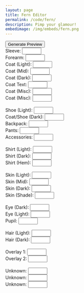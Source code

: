 ```yaml
---
layout: page
title: Fern Editor
permalink: /code/fern/
description: Pimp your glamour!
embedimage: /img/embeds/fern.png
---
```


<!-- HTML -->
<script src="/scripts/jscolor.js"></script>

<input type="button" onclick="render()" value="Generate Preview">
<div class="row">
  <div class="imgColumn"><canvas id="canvas" width="435" height="320"></canvas><canvas id="expt_canvas" width="87" height="64"></canvas></div>
  <div class="buttonsColumn">
  	<div id="buttons-div">
  		Sleeve: <input type="text" id="color0" style="width: 60px;" data-jscolor="{}" onChange="render();"><br/>
  		Forearm: <input type="text" id="color1" style="width: 60px;" data-jscolor="{}" onChange="render();"><br/>
  		Coat (Light): <input type="text" id="color2" style="width: 60px;" data-jscolor="{}" onChange="render();"><br/>
  		Coat (Mid): <input type="text" id="color3" style="width: 60px;" data-jscolor="{}" onChange="render();"><br/>
  		Coat (Dark): <input type="text" id="color4" style="width: 60px;" data-jscolor="{}" onChange="render();"><br/>
  		Coat Text: <input type="text" id="color5" style="width: 60px;" data-jscolor="{}" onChange="render();"><br/>
  		Coat (Misc): <input type="text" id="color13" style="width: 60px;" data-jscolor="{}" onChange="render();"><br/>
  		Coat (Misc): <input type="text" id="color23" style="width: 60px;" data-jscolor="{}" onChange="render();"><br/>
  		<br/>
  		Shoe (Light): <input type="text" id="color7" style="width: 60px;" data-jscolor="{}" onChange="render();"><br/>
  		Coat/Shoe (Dark): <input type="text" id="color22" style="width: 60px;" data-jscolor="{}" onChange="render();"><br/>
  		Backpack: <input type="text" id="color18" style="width: 60px;" data-jscolor="{}" onChange="render();"><br/>
  		Pants: <input type="text" id="color6" style="width: 60px;" data-jscolor="{}" onChange="render();"><br/>
  		Accessories: <input type="text" id="color11" style="width: 60px;" data-jscolor="{}" onChange="render();"><br/>
  		<br/>
  		Shirt (Light): <input type="text" id="color9" style="width: 60px;" data-jscolor="{}" onChange="render();"><br/>
  		Shirt (Dark): <input type="text" id="color19" style="width: 60px;" data-jscolor="{}" onChange="render();"><br/>
  		Shirt (Hem): <input type="text" id="color21" style="width: 60px;" data-jscolor="{}" onChange="render();"><br/>
  		<br/>
  		Skin (Light): <input type="text" id="color12" style="width: 60px;" data-jscolor="{}" onChange="render();"><br/>
  		Skin (Mid): <input type="text" id="color24" style="width: 60px;" data-jscolor="{}" onChange="render();"><br/>
  		Skin (Dark): <input type="text" id="color25" style="width: 60px;" data-jscolor="{}" onChange="render();"><br/>
  		Skin (Shade): <input type="text" id="color26" style="width: 60px;" data-jscolor="{}" onChange="render();"><br/>
  		<br/>
  		Eye (Dark): <input type="text" id="color14" style="width: 60px;" data-jscolor="{}" onChange="render();"><br/>
  		Eye (Light): <input type="text" id="color15" style="width: 60px;" data-jscolor="{}" onChange="render();"><br/>
  		Pupil: <input type="text" id="color16" style="width: 60px;" data-jscolor="{}" onChange="render();"><br/>
  		<br/>
  		Hair (Light): <input type="text" id="color10" style="width: 60px;" data-jscolor="{}" onChange="render();"><br/>
  		Hair (Dark): <input type="text" id="color27" style="width: 60px;" data-jscolor="{}" onChange="render();"><br/>
  		<br/>
  		Overlay 1: <input type="text" id="color28" style="width: 60px;" data-jscolor="{}" onChange="render();"><br/>
  		Overlay 2: <input type="text" id="color29" style="width: 60px;" data-jscolor="{}" onChange="render();"><br/>
  		<br/>
  		Unknown: <input type="text" id="color8" style="width: 60px;" data-jscolor="{}" onChange="render();"><br/>
  		Unknown: <input type="text" id="color17" style="width: 60px;" data-jscolor="{}" onChange="render();"><br/>
  		Unknown: <input type="text" id="color20" style="width: 60px;" data-jscolor="{}" onChange="render();"><br/>
  	</div>
  </div>
</div> 
<canvas id="buffer" class="debug" width="435" height="320"></canvas>
<canvas id="expt_buffer" class="debug" width="435" height="320"></canvas>

<script>
	const MASKS = ["https://github.com/Blizihguh/blizihguh.github.io/raw/master/img/fern/fern_mask_00.png",
				   "https://github.com/Blizihguh/blizihguh.github.io/raw/master/img/fern/fern_mask_01.png",
				   "https://github.com/Blizihguh/blizihguh.github.io/raw/master/img/fern/fern_mask_02.png",
				   "https://github.com/Blizihguh/blizihguh.github.io/raw/master/img/fern/fern_mask_03.png",
				   "https://github.com/Blizihguh/blizihguh.github.io/raw/master/img/fern/fern_mask_04.png",
				   "https://github.com/Blizihguh/blizihguh.github.io/raw/master/img/fern/fern_mask_05.png",
				   "https://github.com/Blizihguh/blizihguh.github.io/raw/master/img/fern/fern_mask_06.png",
				   "https://github.com/Blizihguh/blizihguh.github.io/raw/master/img/fern/fern_mask_07.png",
				   "https://github.com/Blizihguh/blizihguh.github.io/raw/master/img/fern/fern_mask_08.png",
				   "https://github.com/Blizihguh/blizihguh.github.io/raw/master/img/fern/fern_mask_09.png",
				   "https://github.com/Blizihguh/blizihguh.github.io/raw/master/img/fern/fern_mask_10.png",
				   "https://github.com/Blizihguh/blizihguh.github.io/raw/master/img/fern/fern_mask_11.png",
				   "https://github.com/Blizihguh/blizihguh.github.io/raw/master/img/fern/fern_mask_12.png",
				   "https://github.com/Blizihguh/blizihguh.github.io/raw/master/img/fern/fern_mask_13.png",
				   "https://github.com/Blizihguh/blizihguh.github.io/raw/master/img/fern/fern_mask_14.png",
				   "https://github.com/Blizihguh/blizihguh.github.io/raw/master/img/fern/fern_mask_15.png",
				   "https://github.com/Blizihguh/blizihguh.github.io/raw/master/img/fern/fern_mask_16.png",
				   "https://github.com/Blizihguh/blizihguh.github.io/raw/master/img/fern/fern_mask_17.png",
				   "https://github.com/Blizihguh/blizihguh.github.io/raw/master/img/fern/fern_mask_18.png",
				   "https://github.com/Blizihguh/blizihguh.github.io/raw/master/img/fern/fern_mask_19.png",
				   "https://github.com/Blizihguh/blizihguh.github.io/raw/master/img/fern/fern_mask_20.png",
				   "https://github.com/Blizihguh/blizihguh.github.io/raw/master/img/fern/fern_mask_21.png",
				   "https://github.com/Blizihguh/blizihguh.github.io/raw/master/img/fern/fern_mask_22.png",
				   "https://github.com/Blizihguh/blizihguh.github.io/raw/master/img/fern/fern_mask_23.png",
				   "https://github.com/Blizihguh/blizihguh.github.io/raw/master/img/fern/fern_mask_24.png",
				   "https://github.com/Blizihguh/blizihguh.github.io/raw/master/img/fern/fern_mask_25.png",
				   "https://github.com/Blizihguh/blizihguh.github.io/raw/master/img/fern/fern_mask_26.png",
				   "https://github.com/Blizihguh/blizihguh.github.io/raw/master/img/fern/fern_mask_27.png",
				   "https://github.com/Blizihguh/blizihguh.github.io/raw/master/img/fern/fern_mask_28.png",
				   "https://github.com/Blizihguh/blizihguh.github.io/raw/master/img/fern/fern_mask_29.png",
				   "https://github.com/Blizihguh/blizihguh.github.io/raw/master/img/fern/fern_mask_30.png"];

	const MASKS_EXPORTABLE = ["https://github.com/Blizihguh/blizihguh.github.io/raw/master/img/fern/small/fern_mask_00.png",
				   "https://github.com/Blizihguh/blizihguh.github.io/raw/master/img/fern/small/fern_mask_01.png",
				   "https://github.com/Blizihguh/blizihguh.github.io/raw/master/img/fern/small/fern_mask_02.png",
				   "https://github.com/Blizihguh/blizihguh.github.io/raw/master/img/fern/small/fern_mask_03.png",
				   "https://github.com/Blizihguh/blizihguh.github.io/raw/master/img/fern/small/fern_mask_04.png",
				   "https://github.com/Blizihguh/blizihguh.github.io/raw/master/img/fern/small/fern_mask_05.png",
				   "https://github.com/Blizihguh/blizihguh.github.io/raw/master/img/fern/small/fern_mask_06.png",
				   "https://github.com/Blizihguh/blizihguh.github.io/raw/master/img/fern/small/fern_mask_07.png",
				   "https://github.com/Blizihguh/blizihguh.github.io/raw/master/img/fern/small/fern_mask_08.png",
				   "https://github.com/Blizihguh/blizihguh.github.io/raw/master/img/fern/small/fern_mask_09.png",
				   "https://github.com/Blizihguh/blizihguh.github.io/raw/master/img/fern/small/fern_mask_10.png",
				   "https://github.com/Blizihguh/blizihguh.github.io/raw/master/img/fern/small/fern_mask_11.png",
				   "https://github.com/Blizihguh/blizihguh.github.io/raw/master/img/fern/small/fern_mask_12.png",
				   "https://github.com/Blizihguh/blizihguh.github.io/raw/master/img/fern/small/fern_mask_13.png",
				   "https://github.com/Blizihguh/blizihguh.github.io/raw/master/img/fern/small/fern_mask_14.png",
				   "https://github.com/Blizihguh/blizihguh.github.io/raw/master/img/fern/small/fern_mask_15.png",
				   "https://github.com/Blizihguh/blizihguh.github.io/raw/master/img/fern/small/fern_mask_16.png",
				   "https://github.com/Blizihguh/blizihguh.github.io/raw/master/img/fern/small/fern_mask_17.png",
				   "https://github.com/Blizihguh/blizihguh.github.io/raw/master/img/fern/small/fern_mask_18.png",
				   "https://github.com/Blizihguh/blizihguh.github.io/raw/master/img/fern/small/fern_mask_19.png",
				   "https://github.com/Blizihguh/blizihguh.github.io/raw/master/img/fern/small/fern_mask_20.png",
				   "https://github.com/Blizihguh/blizihguh.github.io/raw/master/img/fern/small/fern_mask_21.png",
				   "https://github.com/Blizihguh/blizihguh.github.io/raw/master/img/fern/small/fern_mask_22.png",
				   "https://github.com/Blizihguh/blizihguh.github.io/raw/master/img/fern/small/fern_mask_23.png",
				   "https://github.com/Blizihguh/blizihguh.github.io/raw/master/img/fern/small/fern_mask_24.png",
				   "https://github.com/Blizihguh/blizihguh.github.io/raw/master/img/fern/small/fern_mask_25.png",
				   "https://github.com/Blizihguh/blizihguh.github.io/raw/master/img/fern/small/fern_mask_26.png",
				   "https://github.com/Blizihguh/blizihguh.github.io/raw/master/img/fern/small/fern_mask_27.png",
				   "https://github.com/Blizihguh/blizihguh.github.io/raw/master/img/fern/small/fern_mask_28.png",
				   "https://github.com/Blizihguh/blizihguh.github.io/raw/master/img/fern/small/fern_mask_29.png",
				   "https://github.com/Blizihguh/blizihguh.github.io/raw/master/img/fern/small/fern_mask_30.png"];

	const COLORS = ["#3E8084", "#FF9F26", "#C47922", "#315259", "#8A541E", "#CFA06B", "#0E050F", "#302722", "#0E050F", "#20303D", 
					"#431F19", "#DD8B36", "#FCC477", "#3F2C1C", "#A18F7B", "#F2E6BD", "#1B1716", "#315259", "#182126", "#626D60", 
					"#20303D", "#C0BEA7", "#502E1B", "#191919", "#7D4C27", "#DF8D2F", "#885326", "#1D0E18", "#000000", "#000000", "#AAAAAA"];

	var canvas = null;
	var ctx = null;
	var buffer = null;
	var btx = null;

	var expt_canvas = null;
	var expt_ctx = null;
	var expt_buffer = null;
	var expt_btx = null;

	var foo = 0;

	function init() {
		// Initialize colors
		for (var i=0; i<30; i++) {
			let elm = document.getElementById("color" + i.toString());
			elm.value = COLORS[i]
		}

		// Initialize canvases
		canvas = document.getElementById("canvas");
		ctx = canvas.getContext("2d");

		buffer = document.getElementById("buffer");
		buffer.width = canvas.width;
		buffer.height = canvas.height;
		btx = buffer.getContext("2d");

		expt_canvas = document.getElementById("expt_canvas");
		expt_ctx = expt_canvas.getContext("2d");

		expt_buffer = document.getElementById("expt_buffer");
		expt_buffer.width = expt_canvas.width;
		expt_buffer.height = expt_canvas.height;
		expt_btx = expt_buffer.getContext("2d");

		render();
	}

	function render() {
		load_colors();
		clear_canvas();
		for (var i=0; i<31; i++) {
			get_layer_in_buffer(i);
			draw_layer_from_buffer();
		}
	}

	function load_colors() {
		for (var i=0; i<30; i++) {
			let elm = document.getElementById("color" + i.toString());
			COLORS[i] = elm.value;
		}
	}

	function get_layer_in_buffer(idx) {
		// Create new image from the mask
		const img = new Image();
		img.src = MASKS[idx];

		// Draw the color
		btx.globalCompositeOperation = "source-over";
		btx.fillStyle = COLORS[idx];
		btx.fillRect(0, 0, buffer.width, buffer.height);

		// Mask the color
		btx.globalCompositeOperation = "darken";
		btx.drawImage(img, 0, 0);


		// Do it again for the export-sized canvas
		const expt_img = new Image();
		expt_img.src = MASKS_EXPORTABLE[idx];

		expt_btx.globalCompositeOperation = "source-over";
		expt_btx.fillStyle = COLORS[idx];
		expt_btx.fillRect(0, 0, expt_buffer.width, expt_buffer.height);

		expt_btx.globalCompositeOperation = "darken";
		expt_btx.drawImage(expt_img, 0, 0);
	}

	function clear_canvas() {
		ctx.save();
		ctx.globalCompositeOperation = "source-over";
		ctx.fillStyle = "#000000";
		ctx.fillRect(0, 0, canvas.width, canvas.height);
		ctx.restore();

		expt_ctx.save();
		expt_ctx.globalCompositeOperation = "source-over";
		expt_ctx.fillStyle = "#000000";
		expt_ctx.fillRect(0, 0, expt_canvas.width, expt_canvas.height);
		expt_ctx.restore();
	}

	function draw_layer_from_buffer() {
		ctx.globalCompositeOperation = "lighten";
		ctx.drawImage(buffer, 0, 0);

		expt_ctx.globalCompositeOperation = "lighten";
		expt_ctx.drawImage(expt_buffer, 0, 0);
	}

</script>

<!-- Set default color values -->
<script>
	init();
</script>

<style>
	.imgColumn {
	  float: left;
	  width: 50%;
	}

	.buttonsColumn {
		float: left;
		width: 50%;
	}

	/* Clear floats after the columns */
	.row:after {
	  content: "";
	  display: table;
	  clear: both;
	}

	.debug {
		display: none;
	}
</style>